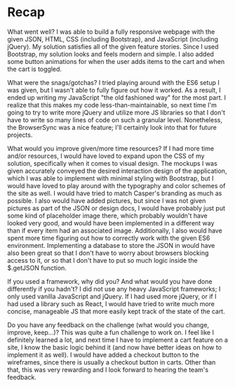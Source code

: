 # Recap

What went well?
I was able to build a fully responsive webpage with the given JSON, HTML, CSS (including Bootstrap), and JavaScript (including jQuery). My solution satisfies all of the given feature stories. Since I used Bootstrap, my solution looks and feels modern and simple. I also added some button animations for when the user adds items to the cart and when the cart is toggled.

What were the snags/gotchas?
I tried playing around with the ES6 setup I was given, but I wasn't able to fully figure out how it worked. As a result, I ended up writing my JavaScript "the old fashioned way" for the most part. I realize that this makes my code less-than-maintainable, so next time I'm going to try to write more jQuery and utilize more JS libraries so that I don't have to write so many lines of code on such a granular level. Nonetheless, the BrowserSync was a nice feature; I'll certainly look into that for future projects. 

What would you improve given/more time resources?
If I had more time and/or resources, I would have loved to expand upon the CSS of my solution, specifically when it comes to visual design. The mockups I was given accurately conveyed the desired interaction design of the application, which I was able to implement with minimal styling with Bootstrap, but I would have loved to play around with the typography and color schemes of the site as well. I would have tried to match Casper's branding as much as possible. I also would have added pictures, but since I was not given pictures as part of the JSON or design docs, I would have probably just put some kind of placeholder image there, which probably wouldn't have looked very good, and would have been implemented in a different way than if every item had an associated image.
Additionally, I also would have spent more time figuring out how to correctly work with the given ES6 environment. Implementing a database to store the JSON in would have also been great so that I don't have to worry about browsers blocking access to it, or so that I don't have to put so much logic inside the $.getJSON function.

If you used a framework, why did you? And what would you have done differently if you hadn't?
I did not use any heavy JavaScript frameworks; I only used vanilla JavaScript and jQuery. If I had used more jQuery, or if I had used a library such as React, I would have tried to write much more concise, manageable JS that more easily kept track of the state of the cart.

Do you have any feedback on the challenge (what would you change, improve, keep…)?
This was quite a fun challenge to work on. I feel like I definitely learned a lot, and next time I have to implement a cart feature on a site, I know the basic logic behind it (and now have better ideas on how to implement it as well). I would have added a checkout button to the wireframes, since there is usually a checkout button in carts. Other than that, this was very rewarding and I look forward to hearing the team's feedback.
